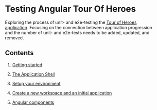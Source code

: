 # Testing Angular Tour Of Heroes
Exploring the process of unit- and e2e-testing the [Tour of Heroes application](https://angular.io/tutorial). 
Focusing on the connection between application progression and the number of unit- and 
e2e-tests needs to be added, updated, and removed.
    
## Contents
1. [Getting started](https://github.com/xgirma/Testing-Angular-Tour-Of-Heroes/blob/master/doc/getting.started.md)

2. [The Application Shell](https://angular.io/tutorial/toh-pt0#the-application-shell)

  1. [Setup your environment](https://angular.io/tutorial/toh-pt0#set-up-your-environment)
  
  2. [Create a new workspace and an initial application](https://angular.io/tutorial/toh-pt0#create-a-new-workspace-and-an-initial-application)
  
  3. [Angular components](https://angular.io/tutorial/toh-pt0#angular-components)
    
